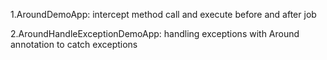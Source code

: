<p>1.AroundDemoApp: intercept method call and execute before and after job</p>
<p>2.AroundHandleExceptionDemoApp: handling exceptions with Around annotation to catch exceptions</p>
